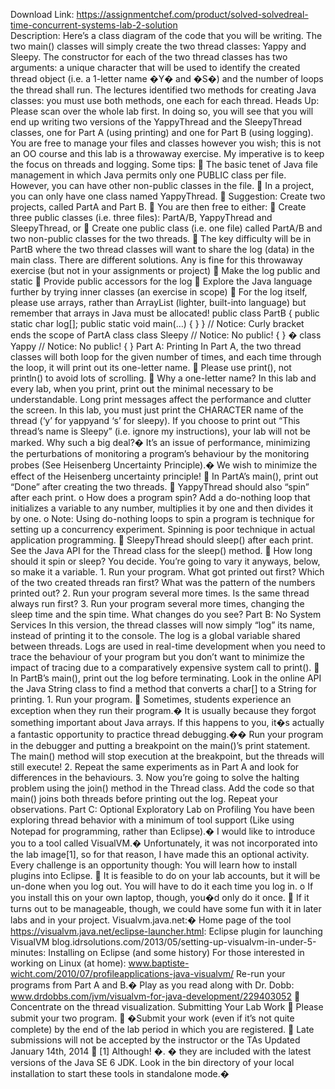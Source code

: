 Download Link: https://assignmentchef.com/product/solved-solvedreal-time-concurrent-systems-lab-2-solution
<br>
Description: Here’s a class diagram of the code that you will be writing. The two main() classes will simply create the two thread classes: Yappy and Sleepy. The constructor for each of the two thread classes has two arguments: a unique character that will be used to identify the created thread object (i.e. a 1-letter name �Y� and �S�) and the number of loops the thread shall run. The lectures identified two methods for creating Java classes: you must use both methods, one each for each thread. Heads Up: Please scan over the whole lab first. In doing so, you will see that you will end up writing two versions of the YappyThread and the SleepyThread classes, one for Part A (using printing) and one for Part B (using logging). You are free to manage your files and classes however you wish; this is not an OO course and this lab is a throwaway exercise. My imperative is to keep the focus on threads and logging. Some tips:  The basic tenet of Java file management in which Java permits only one PUBLIC class per file. However, you can have other non-public classes in the file.  In a project, you can only have one class named YappyThread.  Suggestion: Create two projects, called PartA and Part B.  You are then free to either:  Create three public classes (i.e. three files): PartA/B, YappyThread and SleepyThread, or  Create one public class (i.e. one file) called PartA/B and two non-public classes for the two threads.  The key difficulty will be in PartB where the two thread classes will want to share the log (data) in the main class. There are different solutions. Any is fine for this throwaway exercise (but not in your assignments or project)  Make the log public and static  Provide public accessors for the log  Explore the Java language further by trying inner classes (an exercise in scope)  For the log itself, please use arrays, rather than ArrayList (lighter, built-into language) but remember that arrays in Java must be allocated! public class PartB { public static char log[]; public static void main(…) { } } // Notice: Curly bracket ends the scope of PartA class class Sleepy // Notice: No public! { } � class Yappy // Notice: No public! { } Part A: Printing In Part A, the two thread classes will both loop for the given number of times, and each time through the loop, it will print out its one-letter name.  Please use print(), not println() to avoid lots of scrolling.  Why a one-letter name? In this lab and every lab, when you print, print out the minimal necessary to be understandable. Long print messages affect the performance and clutter the screen. In this lab, you must just print the CHARACTER name of the thread (‘y’ for yappyand ‘s’ for sleepy). If you choose to print out “This thread’s name is Sleepy” (i.e. ignore my instructions), your lab will not be marked. Why such a big deal?� It’s an issue of performance, minimizing the perturbations of monitoring a program’s behaviour by the monitoring probes (See Heisenberg Uncertainty Principle).� We wish to minimize the effect of the Heisenberg uncertainty principle!  In PartA’s main(), print out “Done” after creating the two threads.  YappyThread should also “spin” after each print. o How does a program spin? Add a do-nothing loop that initializes a variable to any number, multiplies it by one and then divides it by one. o Note: Using do-nothing loops to spin a program is technique for setting up a concurrency experiment. Spinning is poor technique in actual application programming.  SleepyThread should sleep() after each print. See the Java API for the Thread class for the sleep() method.  How long should it spin or sleep? You decide. You’re going to vary it anyways, below, so make it a variable. 1. Run your program. What got printed out first? Which of the two created threads ran first? What was the pattern of the numbers printed out? 2. Run your program several more times. Is the same thread always run first? 3. Run your program several more times, changing the sleep time and the spin time. What changes do you see? Part B: No System Services In this version, the thread classes will now simply “log” its name, instead of printing it to the console. The log is a global variable shared between threads. Logs are used in real-time development when you need to trace the behaviour of your program but you don’t want to minimize the impact of tracing due to a comparatively expensive system call to print().  In PartB’s main(), print out the log before terminating. Look in the online API the Java String class to find a method that converts a char[] to a String for printing. 1. Run your program.  Sometimes, students experience an exception when they run their program.� It is usually because they forgot something important about Java arrays. If this happens to you, it�s actually a fantastic opportunity to practice thread debugging.�� Run your program in the debugger and putting a breakpoint on the main()’s print statement. The main() method will stop execution at the breakpoint, but the threads will still execute! 2. Repeat the same experiments as in Part A and look for differences in the behaviours. 3. Now you’re going to solve the halting problem using the join() method in the Thread class. Add the code so that main() joins both threads before printing out the log. Repeat your observations. Part C: Optional Exploratory Lab on Profiling You have been exploring thread behavior with a minimum of tool support (Like using Notepad for programming, rather than Eclipse).� I would like to introduce you to a tool called VisualVM.� Unfortunately, it was not incorporated into the lab image[1], so for that reason, I have made this an optional activity. Every challenge is an opportunity though: You will learn how to install plugins into Eclipse.  It is feasible to do on your lab accounts, but it will be un-done when you log out. You will have to do it each time you log in. o If you install this on your own laptop, though, you�d only do it once.  If it turns out to be manageable, though, we could have some fun with it in later labs and in your project. Visualvm.java.net:� Home page of the tool https://visualvm.java.net/eclipse-launcher.html: Eclipse plugin for launching VisualVM blog.idrsolutions.com/2013/05/setting-up-visualvm-in-under-5-minutes: Installing on Eclipse (and some history) For those interested in working on Linux (at home): www.baptiste-wicht.com/2010/07/profileapplications-java-visualvm/ Re-run your programs from Part A and B.� Play as you read along with Dr. Dobb: www.drdobbs.com/jvm/visualvm-for-java-development/229403052  Concentrate on the thread visualization. Submitting Your Lab Work  Please submit your two program.  �Submit your work (even if it’s not quite complete) by the end of the lab period in which you are registered.  Late submissions will not be accepted by the instructor or the TAs Updated January 14th, 2014  [1] Although! �. � they are included with the latest versions of the Java SE 6 JDK. Look in the bin directory of your local installation to start these tools in standalone mode.�